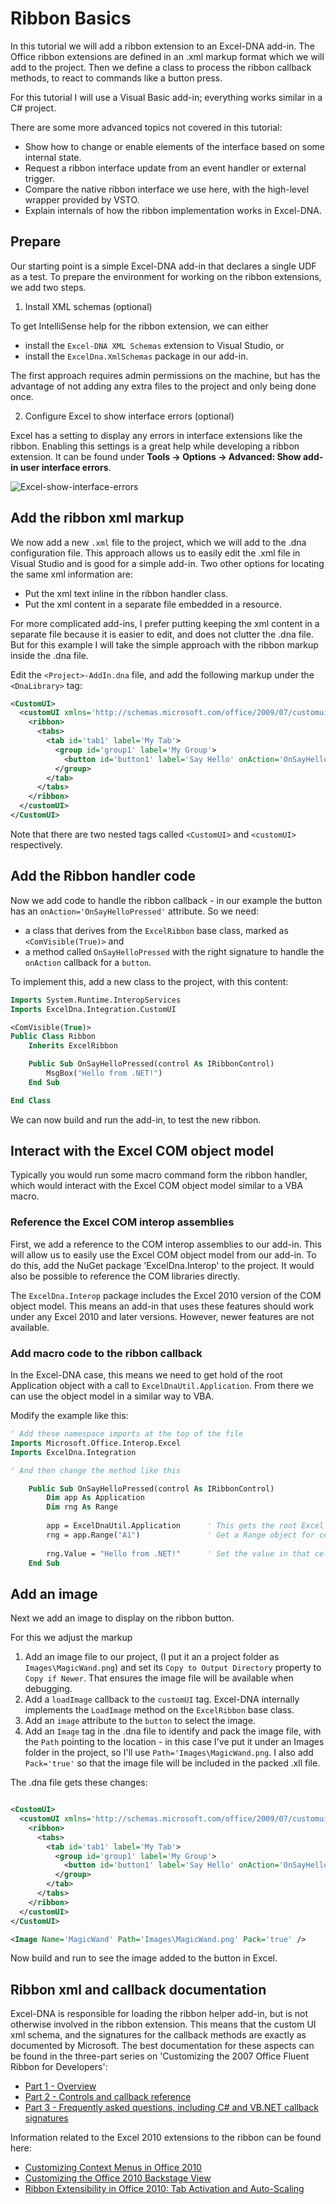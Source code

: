 # Ribbon Basics

In this tutorial we will add a ribbon extension to an Excel-DNA add-in.
The Office ribbon extensions are defined in an .xml markup format which we will add to the project.
Then we define a class to process the ribbon callback methods, to react to commands like a button press.

For this tutorial I will use a Visual Basic add-in; everything works similar in a C# project.

There are some more advanced topics not covered in this tutorial:
* Show how to change or enable elements of the interface based on some internal state.
* Request a ribbon interface update from an event handler or external trigger.
* Compare the native ribbon interface we use here, with the high-level wrapper provided by VSTO.
* Explain internals of how the ribbon implementation works in Excel-DNA.

## Prepare

Our starting point is a simple Excel-DNA add-in that declares a single UDF as a test.
To prepare the environment for working on the ribbon extensions, we add two steps.

1. Install XML schemas (optional)

To get IntelliSense help for the ribbon extension, we can either 
* install the `Excel-DNA XML Schemas` extension to Visual Studio, or 
* install the `ExcelDna.XmlSchemas` package in our add-in.

The first approach requires admin permissions on the machine, but has the advantage of not adding any extra files to the project and only being done once.

2. Configure Excel to show interface errors (optional)

Excel has a setting to display any errors in interface extensions like the ribbon. Enabling this settings is a great help while developing a ribbon extension.
It can be found under **Tools -> Options -> Advanced: Show add-in user interface errors**.

![Excel-show-interface-errors](https://user-images.githubusercontent.com/414659/99848436-7397c080-2b82-11eb-8543-c4b20e94ede6.jpg)

## Add the ribbon xml markup

We now add a new `.xml` file to the project, which we will add to the .dna configuration file. This approach allows us to easily edit the .xml file in Visual Studio and is good for a simple add-in. Two other options for locating the same xml information are:
* Put the xml text inline in the ribbon handler class.
* Put the xml content in a separate file embedded in a resource.

For more complicated add-ins, I prefer putting keeping the xml content in a separate file because it is easier to edit, and does not clutter the .dna file.
But for this example I will take the simple approach with the ribbon markup inside the .dna file.

Edit the `<Project>-AddIn.dna` file, and add the following markup under the `<DnaLibrary>` tag:

```xml
<CustomUI>
  <customUI xmlns='http://schemas.microsoft.com/office/2009/07/customui'>
    <ribbon>
      <tabs>
        <tab id='tab1' label='My Tab'>
          <group id='group1' label='My Group'>
            <button id='button1' label='Say Hello' onAction='OnSayHelloPressed'/>
          </group>
        </tab>
      </tabs>
    </ribbon>
  </customUI>
</CustomUI>
```

Note that there are two nested tags called `<CustomUI>` and `<customUI>` respectively.

## Add the Ribbon handler code

Now we add code to handle the ribbon callback - in our example the button has an `onAction='OnSayHelloPressed'` attribute.
So we need:
* a class that derives from the `ExcelRibbon` base class, marked as `<ComVisible(True)>` and 
* a method called `OnSayHelloPressed` with the right signature to handle the `onAction` callback for a `button`.

To implement this, add a new class to the project, with this content:

```vb
Imports System.Runtime.InteropServices
Imports ExcelDna.Integration.CustomUI

<ComVisible(True)>
Public Class Ribbon
    Inherits ExcelRibbon

    Public Sub OnSayHelloPressed(control As IRibbonControl)
        MsgBox("Hello from .NET!")
    End Sub

End Class
```

We can now build and run the add-in, to test the new ribbon.

## Interact with the Excel COM object model

Typically you would run some macro command form the ribbon handler, which would interact with the Excel COM object model similar to a VBA macro.

### Reference the Excel COM interop assemblies

First, we add a reference to the COM interop assemblies to our add-in. This will allow us to easily use the Excel COM object model from our add-in.
To do this, add the NuGet package 'ExcelDna.Interop' to the project. It would also be possible to reference the COM libraries directly.

The `ExcelDna.Interop` package includes the Excel 2010 version of the COM object model. This means an add-in that uses these features should work under any Excel 2010 and later versions. However, newer features are not available.

### Add macro code to the ribbon callback

In the Excel-DNA case, this means we need to get hold of the root Application object with a call to `ExcelDnaUtil.Application`.
From there we can use the object model in a similar way to VBA.

Modify the example like this:

```vb
' Add these namespace imports at the top of the file
Imports Microsoft.Office.Interop.Excel
Imports ExcelDna.Integration

' And then change the method like this

    Public Sub OnSayHelloPressed(control As IRibbonControl)
        Dim app As Application
        Dim rng As Range
        
        app = ExcelDnaUtil.Application      ' This gets the root Excel Application object from the Excel-DNA environment
        rng = app.Range("A1")               ' Get a Range object for cell A1 on the ActiveSheet
        
        rng.Value = "Hello from .NET!"      ' Set the value in that cell
    End Sub

```

## Add an image

Next we add an image to display on the ribbon button.

For this we adjust the markup
1. Add an image file to our project, (I put it an a project folder as `Images\MagicWand.png`) and set its `Copy to Output Directory` property to `Copy if Newer`. That ensures the image file will be available when debugging.
2. Add a `loadImage` callback to the `customUI` tag. Excel-DNA internally implements the `LoadImage` method on the `ExcelRibbon` base class.
3. Add an `image` attribute to the `button` to select the image.
4. Add an `Image` tag in the .dna file to identify and pack the image file, with the `Path` pointing to the location - in this case I've put it under an Images folder in the project, so I'll use `Path='Images\MagicWand.png`. I also add `Pack='true'` so that the image file will be included in the packed .xll file.

The .dna file gets these changes:

```xml

<CustomUI>
  <customUI xmlns='http://schemas.microsoft.com/office/2009/07/customui' loadImage='LoadImage'>
    <ribbon>
      <tabs>
        <tab id='tab1' label='My Tab'>
          <group id='group1' label='My Group'>
            <button id='button1' label='Say Hello' onAction='OnSayHelloPressed' image='MagicWand'/>
          </group>
        </tab>
      </tabs>
    </ribbon>
  </customUI>
</CustomUI>

<Image Name='MagicWand' Path='Images\MagicWand.png' Pack='true' />

```

Now build and run to see the image added to the button in Excel.

## Ribbon xml and callback documentation

Excel-DNA is responsible for loading the ribbon helper add-in, but is not otherwise involved in the ribbon extension. This means that the custom UI xml schema, and the signatures for the callback methods are exactly as documented by Microsoft. The best documentation for these aspects can be found in the three-part series on 'Customizing the 2007 Office Fluent Ribbon for Developers':

* [Part 1 - Overview](https://msdn.microsoft.com/en-us/library/aa338202.aspx)
* [Part 2 - Controls and callback reference](https://msdn.microsoft.com/en-us/library/aa338199.aspx)
* [Part 3 - Frequently asked questions, including C# and VB.NET callback signatures](https://msdn.microsoft.com/en-us/library/aa722523.aspx)

Information related to the Excel 2010 extensions to the ribbon can be found here:

* [Customizing Context Menus in Office 2010](https://msdn.microsoft.com/en-us/library/office/ee691832.aspx)
* [Customizing the Office 2010 Backstage View](https://msdn.microsoft.com/en-us/library/office/ee815851.aspx)
* [Ribbon Extensibility in Office 2010: Tab Activation and Auto-Scaling](https://msdn.microsoft.com/en-us/library/office/ee691834.aspx)
